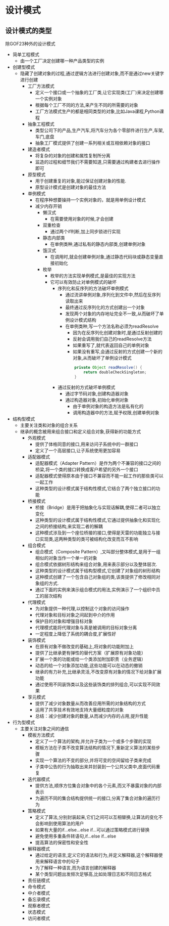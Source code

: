 # 设计模式
## 设计模式的类型
除GOF23种外的设计模式
* 简单工程模式
  * 由一个工厂决定创建哪一种产品类型的实例
* 创建型模式
  * 隐藏了创建对象的过程,通过逻辑方法进行创建对象,而不是通过new关键字进行创建
    * 工厂方法模式
      * 定义一个接口或一个抽象的工厂类,让它实现类(工厂)来决定创建哪一个实例对象
      * 根据每个工厂不同的方法,来产生不同的所需要的对象
      * 工厂方法模式生产的都是相同类型的对象,比如Java课程,Python课程
    * 抽象工程模式
      * 类型公司下的产品,生产汽车,将汽车分为各个零部件进行生产,车架,车门,底盘
      * 抽象工厂模式提供了创建一系列相关或互相依赖对象的接口
    * 建造者模式
      * 将复杂的对象的创建和属性复制所分离
      * 监造的过程和细节我们不需要知道,只需要通过构建者去进行操作即可
    * 原型模式
      * 用于创建重复的对象,能过保证创建对象的性能.
      * 原型设计模式是创建对象的最佳方法
    * 单例模式
      * 在程序种想要操持一个实例对象的，就是用单例设计模式
      * 减少内存开销
        * 懒汉式
          * 在需要使用对象的时候,才会创建
        * 双重检查
          * 通过两个if判断,加上同步锁进行实现
        * 静态内部类
          * 在单例类种,通过私有的静态内部类,创建单例对象
        * 饿汉式
          *  在调用时,就会创建单例对象,通过静态代码块或静态变量直接初始化
        * 枚举
          * 枚举的方法实现单例模式,是最佳的实现方法
          * 它可以有效防止对单例模式的破坏
            * 序列化和反序列的方法破坏单例模式
              * 通过流讲单例对象,序列化到文件中,然后在反序列读取出来
              * 最终通过反序列化的方式创建出一个对象
              * 发现两个对象的内存地址完全不一致,从而破坏了单例设计模式结构
              * 在单例类种,写一个方法名称必须为readResolve
                * 因为在反序列化创建对象时,是通过反射创建的
                * 反射会调用我们自己的readResolve方法
                * 如果重写了,就代表返回自己的单例对象
                * 如果没有重写,会通过反射的方式创建一个新的对象,从而破坏了单例设计模式
                ```java
                    private Object readResolve() {
                        return doubleCheckSingleton;
                    }
                ```
            * 通过反射的方式破坏单例模式
              * 通过字节码对象,创建构造器对象
              * 通过构造器对象,初始化单例对象
                * 由于单例对象的构造方法是私有化的
                * 调用构造器中的方法,赋予权限,创建单例对象
* 结构型模式
  * 主要关注类和对象的组合关系
  * 继承的概念被用来组合接口和定义组合对象,获得新的功能方式
    * 外观模式
      * 提供了体格同意的接口,用来访问子系统中的一群接口
      * 定义了一个高层接口,让子系统使用更加容易
    * 适配器模式
      * 适配器模式（Adapter Pattern）是作为两个不兼容的接口之间的桥梁,将一个类的接口转换成客户希望的另外一个接口
      * 适配器模式使得原本由于接口不兼容而不能一起工作的那些类可以一起工作
      * 这种类型的设计模式属于结构性模式,它结合了两个独立接口的功能
    * 桥接模式
      * 桥接（Bridge）是用于把抽象化与实现话解耦,使得二者可以独立变化
      * 这种类型的设计模式属于结构性模式,它通过提供抽象化和实现化之间的桥接结构,来实现二者的解耦
      * 这种模式涉及到一个座位桥接的接口,使得是天雷的功能独立与接口实现类,这两种类型的类可被结构化改变而互不影响
    * 组合模式
      * 组合模式（Composite Pattern）,又叫部分整体模式,是用于一组相似的对象当作一个单一的对象
      * 组合模式依据树形结构来组合对象,用来表示部分以及整体层次.
      * 这种类型的设计模式属于结构型模式,它创建了对象组的树形结构
      * 这种模式创建了一个包含自己对象组的类,该类提供了修改相同对象组的方式.
      * 通过下面的实例来演示组合模式的用法,实例演示了一个组织中员工的层次结构
    * 代理模式
      * 为对象提供一种代理,以控制这个对象的访问操作
      * 代理对象和目标对象之间起到中介的作用
      * 保护目的对象和增强目标对象
      * 代理模式能将代理对象与真是被调用的目标对象分离
      * 一定程度上降低了系统的耦合度,扩展性好
    * 装饰模式
      * 在原有对象不做改变的基础上,将对象的功能附加上
      * 提供了比继承更有弹性的替代方案（扩展原有对象功能）
      * 扩展一个类的功能或给一个类添加附加职责（业务逻辑）
      * 动态的给一个对象添加功能,这些功能可以在动态的撤销
      * 继承的有力补充,比继承灵活,不改变原有对象的情况下给对象扩展功能
      * 通过使用不同装饰类以及这些装饰类的排列组合,可以实现不同效果
    * 享元模式
      * 提供了减少对象数量从而改善应用所需的对象结构的方式
      * 运用了共享技术有效地支持大量细粒度的对象
      * 总结：减少创建对象的数量,从而减少内存的占用,提升性能
* 行为型模式
  * 主要关注对象之间的通信
    * 模板方法模式
      * 定义了一个算法的架构,并允许子类为一个或多个步骤的实现
      * 模板方法在子类不改变算法结构的情况下,重新定义算法的某些步骤
      * 实现一个算法的不变的部分,并将可变的空间留给子类来完成
      * 子类中公告的行为抽取出来并封装到一个公共父类中,皮面代码重复
    * 迭代器模式
      * 提供方法,顺序方位集合对象中的各个元素,而又不暴露对象的内部表示
      * 为遍历不同的集合结构提供统一的接口,分离了集合对象的遍历行为
    * 策略模式
      * 定义了算法,分别封装起来,它们之间可以互相替换,让算法的变化不会影响到使用算法的用户
      * 如果有大量的if...else...else if...可以通过策略模式进行替换
      * 避免使用多重条件转语句,if...else if...else
      * 提高算法的保密性和安全性
    * 解释器模式
      * 通过给定的语言,定义它的语法和行为,并定义解释器,这个解释器使用来解释语言中的句子
      * 为了解释一种语言,而为语言创建的解释器
      * 某个类型问题出发频次足够高,比如处理日志和不同日志格式
    * 责任链模式
    * 命令模式
    * 中介者模式
    * 备忘录模式
    * 观察者模式
    * 状态模式
    * 访问者模式